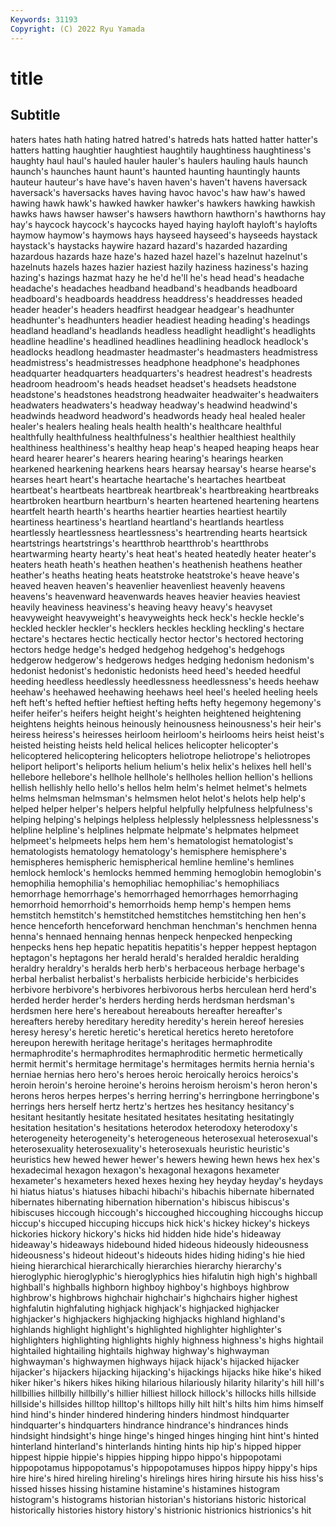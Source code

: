```yaml
---
Keywords: 31193
Copyright: (C) 2022 Ryu Yamada
---
```



# title

## Subtitle
haters hates
hath hating hatred hatred's hatreds hats hatted hatter hatter's hatters
hatting haughtier haughtiest haughtily haughtiness haughtiness's haughty haul haul's hauled
hauler hauler's haulers hauling hauls haunch haunch's haunches haunt haunt's
haunted haunting hauntingly haunts hauteur hauteur's have have's haven haven's
haven't havens haversack haversack's haversacks haves having havoc havoc's haw
haw's hawed hawing hawk hawk's hawked hawker hawker's hawkers hawking
hawkish hawks haws hawser hawser's hawsers hawthorn hawthorn's hawthorns hay
hay's haycock haycock's haycocks hayed haying hayloft hayloft's haylofts haymow
haymow's haymows hays hayseed hayseed's hayseeds haystack haystack's haystacks haywire
hazard hazard's hazarded hazarding hazardous hazards haze haze's hazed hazel
hazel's hazelnut hazelnut's hazelnuts hazels hazes hazier haziest hazily haziness
haziness's hazing hazing's hazings hazmat hazy he he'd he'll he's
head head's headache headache's headaches headband headband's headbands headboard headboard's
headboards headdress headdress's headdresses headed header header's headers headfirst headgear
headgear's headhunter headhunter's headhunters headier headiest heading heading's headings headland
headland's headlands headless headlight headlight's headlights headline headline's headlined headlines
headlining headlock headlock's headlocks headlong headmaster headmaster's headmasters headmistress headmistress's
headmistresses headphone headphone's headphones headquarter headquarters headquarters's headrest headrest's headrests
headroom headroom's heads headset headset's headsets headstone headstone's headstones headstrong
headwaiter headwaiter's headwaiters headwaters headwaters's headway headway's headwind headwind's headwinds
headword headword's headwords heady heal healed healer healer's healers healing
heals health health's healthcare healthful healthfully healthfulness healthfulness's healthier healthiest
healthily healthiness healthiness's healthy heap heap's heaped heaping heaps hear
heard hearer hearer's hearers hearing hearing's hearings hearken hearkened hearkening
hearkens hears hearsay hearsay's hearse hearse's hearses heart heart's heartache
heartache's heartaches heartbeat heartbeat's heartbeats heartbreak heartbreak's heartbreaking heartbreaks heartbroken
heartburn heartburn's hearten heartened heartening heartens heartfelt hearth hearth's hearths
heartier hearties heartiest heartily heartiness heartiness's heartland heartland's heartlands heartless
heartlessly heartlessness heartlessness's heartrending hearts heartsick heartstrings heartstrings's heartthrob heartthrob's
heartthrobs heartwarming hearty hearty's heat heat's heated heatedly heater heater's
heaters heath heath's heathen heathen's heathenish heathens heather heather's heaths
heating heats heatstroke heatstroke's heave heave's heaved heaven heaven's heavenlier
heavenliest heavenly heavens heavens's heavenward heavenwards heaves heavier heavies heaviest
heavily heaviness heaviness's heaving heavy heavy's heavyset heavyweight heavyweight's heavyweights
heck heck's heckle heckle's heckled heckler heckler's hecklers heckles heckling
heckling's hectare hectare's hectares hectic hectically hector hector's hectored hectoring
hectors hedge hedge's hedged hedgehog hedgehog's hedgehogs hedgerow hedgerow's hedgerows
hedges hedging hedonism hedonism's hedonist hedonist's hedonistic hedonists heed heed's
heeded heedful heeding heedless heedlessly heedlessness heedlessness's heeds heehaw heehaw's
heehawed heehawing heehaws heel heel's heeled heeling heels heft heft's
hefted heftier heftiest hefting hefts hefty hegemony hegemony's heifer heifer's
heifers height height's heighten heightened heightening heightens heights heinous heinously
heinousness heinousness's heir heir's heiress heiress's heiresses heirloom heirloom's heirlooms
heirs heist heist's heisted heisting heists held helical helices helicopter
helicopter's helicoptered helicoptering helicopters heliotrope heliotrope's heliotropes heliport heliport's heliports
helium helium's helix helix's helixes hell hell's hellebore hellebore's hellhole
hellhole's hellholes hellion hellion's hellions hellish hellishly hello hello's hellos
helm helm's helmet helmet's helmets helms helmsman helmsman's helmsmen helot
helot's helots help help's helped helper helper's helpers helpful helpfully
helpfulness helpfulness's helping helping's helpings helpless helplessly helplessness helplessness's helpline
helpline's helplines helpmate helpmate's helpmates helpmeet helpmeet's helpmeets helps hem
hem's hematologist hematologist's hematologists hematology hematology's hemisphere hemisphere's hemispheres hemispheric
hemispherical hemline hemline's hemlines hemlock hemlock's hemlocks hemmed hemming hemoglobin
hemoglobin's hemophilia hemophilia's hemophiliac hemophiliac's hemophiliacs hemorrhage hemorrhage's hemorrhaged hemorrhages
hemorrhaging hemorrhoid hemorrhoid's hemorrhoids hemp hemp's hempen hems hemstitch hemstitch's
hemstitched hemstitches hemstitching hen hen's hence henceforth henceforward henchman henchman's
henchmen henna henna's hennaed hennaing hennas henpeck henpecked henpecking henpecks
hens hep hepatic hepatitis hepatitis's hepper heppest heptagon heptagon's heptagons
her herald herald's heralded heraldic heralding heraldry heraldry's heralds herb
herb's herbaceous herbage herbage's herbal herbalist herbalist's herbalists herbicide herbicide's
herbicides herbivore herbivore's herbivores herbivorous herbs herculean herd herd's herded
herder herder's herders herding herds herdsman herdsman's herdsmen here here's
hereabout hereabouts hereafter hereafter's hereafters hereby hereditary heredity heredity's herein
hereof heresies heresy heresy's heretic heretic's heretical heretics hereto heretofore
hereupon herewith heritage heritage's heritages hermaphrodite hermaphrodite's hermaphrodites hermaphroditic hermetic
hermetically hermit hermit's hermitage hermitage's hermitages hermits hernia hernia's herniae
hernias hero hero's heroes heroic heroically heroics heroics's heroin heroin's
heroine heroine's heroins heroism heroism's heron heron's herons heros herpes
herpes's herring herring's herringbone herringbone's herrings hers herself hertz hertz's
hertzes hes hesitancy hesitancy's hesitant hesitantly hesitate hesitated hesitates hesitating
hesitatingly hesitation hesitation's hesitations heterodox heterodoxy heterodoxy's heterogeneity heterogeneity's heterogeneous
heterosexual heterosexual's heterosexuality heterosexuality's heterosexuals heuristic heuristic's heuristics hew hewed
hewer hewer's hewers hewing hewn hews hex hex's hexadecimal hexagon
hexagon's hexagonal hexagons hexameter hexameter's hexameters hexed hexes hexing hey
heyday heyday's heydays hi hiatus hiatus's hiatuses hibachi hibachi's hibachis
hibernate hibernated hibernates hibernating hibernation hibernation's hibiscus hibiscus's hibiscuses hiccough
hiccough's hiccoughed hiccoughing hiccoughs hiccup hiccup's hiccuped hiccuping hiccups hick
hick's hickey hickey's hickeys hickories hickory hickory's hicks hid hidden
hide hide's hideaway hideaway's hideaways hidebound hided hideous hideously hideousness
hideousness's hideout hideout's hideouts hides hiding hiding's hie hied hieing
hierarchical hierarchically hierarchies hierarchy hierarchy's hieroglyphic hieroglyphic's hieroglyphics hies hifalutin
high high's highball highball's highballs highborn highboy highboy's highboys highbrow
highbrow's highbrows highchair highchair's highchairs higher highest highfalutin highfaluting highjack
highjack's highjacked highjacker highjacker's highjackers highjacking highjacks highland highland's highlands
highlight highlight's highlighted highlighter highlighter's highlighters highlighting highlights highly highness
highness's highs hightail hightailed hightailing hightails highway highway's highwayman highwayman's
highwaymen highways hijack hijack's hijacked hijacker hijacker's hijackers hijacking hijacking's
hijackings hijacks hike hike's hiked hiker hiker's hikers hikes hiking
hilarious hilariously hilarity hilarity's hill hill's hillbillies hillbilly hillbilly's hillier
hilliest hillock hillock's hillocks hills hillside hillside's hillsides hilltop hilltop's
hilltops hilly hilt hilt's hilts him hims himself hind hind's
hinder hindered hindering hinders hindmost hindquarter hindquarter's hindquarters hindrance hindrance's
hindrances hinds hindsight hindsight's hinge hinge's hinged hinges hinging hint
hint's hinted hinterland hinterland's hinterlands hinting hints hip hip's hipped
hipper hippest hippie hippie's hippies hipping hippo hippo's hippopotami hippopotamus
hippopotamus's hippopotamuses hippos hippy hippy's hips hire hire's hired hireling
hireling's hirelings hires hiring hirsute his hiss hiss's hissed hisses
hissing histamine histamine's histamines histogram histogram's histograms historian historian's historians
historic historical historically histories history history's histrionic histrionics histrionics's hit
